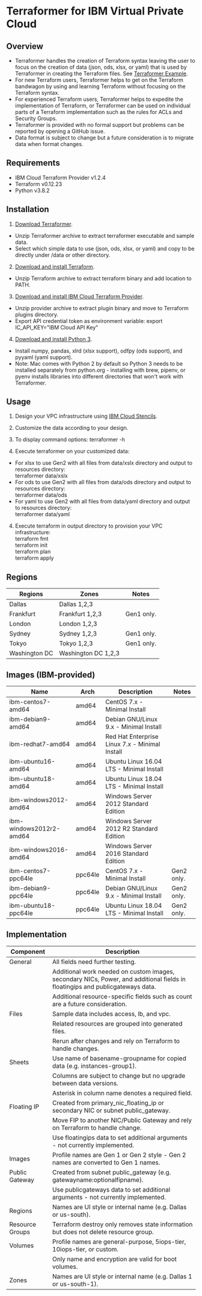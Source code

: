# Terraformer for IBM Virtual Private Cloud

## Overview

- Terraformer handles the creation of Terraform syntax leaving the user to focus on the creation of data (json, ods, xlsx, or yaml) that is used by Terraformer in creating the Terraform files.  See [Terraformer Example](/example/example.md).
- For new Terraform users, Terraformer helps to get on the Terraform bandwagon by using and learning Terraform without focusing on the Terraform syntax. 
- For experienced Terraform users, Terraformer helps to expedite the implementation of Terraform, or Terraformer can be used on individual parts of a Terraform implementation such as the rules for ACLs and Security Groups.
- Terraformer is provided with no formal support but problems can be reported by opening a GitHub issue.
- Data format is subject to change but a future consideration is to migrate data when format changes.

## Requirements

- IBM Cloud Terraform Provider v1.2.4
- Terraform v0.12.23
- Python v3.8.2

## Installation

1. [Download Terraformer](/releases/releases.md).
- Unzip Terraformer archive to extract terraformer executable and sample data.
- Select which simple data to use (json, ods, xlsx, or yaml) and copy to be directly under /data or other directory.
2. [Download and install Terraform](https://www.terraform.io/downloads.html).
- Unzip Terraform archive to extract terraform binary and add location to PATH. 
3. [Download and install IBM Cloud Terraform Provider](https://github.com/IBM-Cloud/terraform-provider-ibm/releases).
- Unzip provider archive to extract plugin binary and move to Terraform plugins directory.
- Export API credential token as environment variable: export IC_API_KEY="IBM Cloud API Key"
4. [Download and install Python 3](https://www.python.org/downloads/).
- Install numpy, pandas, xlrd (xlsx support), odfpy (ods support), and pyyaml (yaml support).
- Note: Mac comes with Python 2 by default so Python 3 needs to be installed separately from python.org - installing with brew, pipenv, or pyenv installs libraries into different directories that won't work with Terraformer.

## Usage

1. Design your VPC infrastructure using [IBM Cloud Stencils](https://github.com/ibm-cloud-architecture/ibm-cloud-stencils).

2. Customize the data according to your design.

3. To display command options: terraformer -h

4. Execute terraformer on your customized data:

- For xlsx to use Gen2 with all files from data/xslx directory and output to resources directory:\
terraformer data/xslx
- For ods to use Gen2 with all files from data/ods directory and output to resources directory:\
terraformer data/ods
- For yaml to use Gen2 with all files from data/yaml directory and output to resources directory:\
terraformer data/yaml

4. Execute terraform in output directory to provision your VPC infrastructure:\
terraform fmt\
terraform init\
terraform plan\
terraform apply

## Regions

| Regions | Zones | Notes |
| --- | --- | --- |
| Dallas | Dallas 1,2,3 | |
| Frankfurt | Frankfurt 1,2,3 | Gen1 only. |
| London | London 1,2,3 | |
| Sydney | Sydney 1,2,3 | Gen1 only. |
| Tokyo | Tokyo 1,2,3 | Gen1 only. |
| Washington DC | Washington DC 1,2,3 | |

## Images (IBM-provided)

| Name | Arch | Description | Notes |
| --- | --- | --- | --- |
| ibm-centos7-amd64 | amd64 | CentOS 7.x - Minimal Install | |
| ibm-debian9-amd64 | amd64 | Debian GNU/Linux 9.x - Minimal Install | |
| ibm-redhat7-amd64 | amd64 | Red Hat Enterprise Linux 7.x - Minimal Install | |
| ibm-ubuntu16-amd64 | amd64 | Ubuntu Linux 16.04 LTS - Minimal Install | |
| ibm-ubuntu18-amd64 | amd64 | Ubuntu Linux 18.04 LTS - Minimal Install | |
| ibm-windows2012-amd64 | amd64 | Windows Server 2012 Standard Edition | |
| ibm-windows2012r2-amd64 | amd64 | Windows Server 2012 R2 Standard Edition | |
| ibm-windows2016-amd64 | amd64 | Windows Server 2016 Standard Edition | |
| ibm-centos7-ppc64le | ppc64le | CentOS 7.x - Minimal Install | Gen2 only. |
| ibm-debian9-ppc64le | ppc64le | Debian GNU/Linux 9.x - Minimal Install | Gen2 only. |
| ibm-ubuntu18-ppc64le | ppc64le | Ubuntu Linux 18.04 LTS - Minimal Install | Gen2 only. |

## Implementation

| Component | Description |
| --- | --- |
| General |  All fields need further testing.
| | Additional work needed on custom images, secondary NICs, Power, and additional fields in floatingips and publicgateways data. |
| | Additional resource-specific fields such as count are a future consideration. |
| Files | Sample data includes access, lb, and vpc. |
| | Related resources are grouped into generated files. |
| | Rerun after changes and rely on Terraform to handle changes. |
| Sheets | Use name of basename-groupname for copied data (e.g. instances-group1). |
| | Columns are subject to change but no upgrade between data versions. |
| | Asterisk in column name denotes a required field. |
| Floating IP | Created from primary_nic_floating_ip or secondary NIC or subnet public_gateway. |
| | Move FIP to another NIC/Public Gateway and rely on Terraform to handle change. |
| | Use floatingips data to set additional arguments - not currently implemented. |
| Images | Profile names are Gen 1 or Gen 2 style - Gen 2 names are converted to Gen 1 names. |
| Public Gateway | Created from subnet public_gateway (e.g. gatewayname:optionalfipname). |  
| | Use publicgateways data to set additional arguments - not currently implemented. |
| Regions | Names are UI style or internal name (e.g. Dallas or us-south). |
| Resource Groups | Terraform destroy only removes state information but does not delete resource group.
| Volumes | Profile names are general-purpose, 5iops-tier, 10iops-tier, or custom. |
| | Only name and encryption are valid for boot volumes. |
| Zones | Names are UI style or internal name (e.g. Dallas 1 or us-south-1). |
